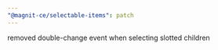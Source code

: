 ```yaml
---
"@magnit-ce/selectable-items": patch
---
```


removed double-change event when selecting slotted children
